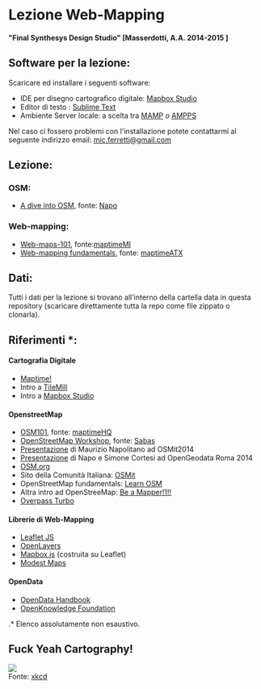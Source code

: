 
# Lezione Web-Mapping

#### "Final Synthesys Design Studio" [Masserdotti, A.A. 2014-2015 ]

## Software per la lezione:

Scaricare ed installare i seguenti software:  
- IDE per disegno cartografico digitale: [Mapbox Studio](https://www.mapbox.com/mapbox-studio/#darwin)  
- Editor di testo : [Sublime Text](http://www.sublimetext.com/)  
- Ambiente Server locale: a scelta tra [MAMP](http://www.mamp.info/en/) *o* [AMPPS](http://ampps.com/download)

Nel caso ci fossero problemi con l'installazione potete contattarmi al seguente indirizzo email: <mic.ferretti@gmail.com>


## Lezione:
### OSM:

- [A dive into OSM](http://www.slideshare.net/napo/openstreetmap-an-introduction-for-the-mappathon-piemonte-visual-contest), fonte: [Napo](https://twitter.com/napo)  

### Web-mapping:
- [Web-maps-101](http://maptime.io/milan/resources/web-maps-101/index.html#0), fonte:[maptimeMI](http://maptime.io/milan)
- [Web-mapping fundamentals](https://maptimeatx.github.io/web-mapping-fundamentals/#0), fonte: [maptimeATX](http://www.meetup.com/MaptimeATX/) 


## Dati:
Tutti i dati per la lezione si trovano all'interno della cartella data in questa repository (scaricare direttamente tutta la repo come file zippato o clonarla).

## Riferimenti *:

#### Cartografia Digitale
- [Maptime!](http://maptime.io/)
- Intro a [TileMill](https://www.mapbox.com/tilemill/docs/crashcourse/introduction/) 
- Intro a [Mapbox Studio](https://www.mapbox.com/mapbox-studio/style-quickstart/)

#### OpenstreetMap
- [OSM101](http://maptime.io/osm-101/), fonte: [maptimeHQ](http://maptime.io/lessons-resources/)
- [OpenStreetMap Workshop](http://stefanosabatini.eu/slides/20141122_osmworkshop.html#/), fonte: [Sabas](https://twitter.com/__sabas)
- [Presentazione](http://www.slideshare.net/napo/openstreetmap-verso-matera-2019) di Maurizio Napolitano ad OSMit2014
- [Presentazione](https://cortesimone.github.io/slide-opengeodata-roma-2014/#/) di Napo e Simone Cortesi ad OpenGeodata Roma 2014
- [OSM.org](http://www.openstreetmap.org/)
- Sito della Comunità Italiana: [OSMit](http://openstreetmap.it/) 
- OpenStreetMap fundamentals: [Learn OSM](http://learnosm.org/en/)
- Altra intro ad OpenStreeMap: [Be a Mapper!1!!](http://beamapper.com/)
- [Overpass Turbo](http://overpass-turbo.eu/)

#### Librerie di Web-Mapping
- [Leaflet JS](http://leafletjs.com/)
- [OpenLayers](http://openlayers.org/)
- [Mapbox.js](https://www.mapbox.com/developers/#javascript) (costruita su Leaflet)
- [Modest Maps](http://modestmaps.com/)

#### OpenData
- [OpenData Handbook](http://opendatahandbook.org/)
- [OpenKnowledge Foundation](https://okfn.org/)


.* Elenco assolutamente non esaustivo. 


## Fuck Yeah Cartography!

![](map_projections.png)  
Fonte: [xkcd](https://xkcd.com/977/)

<!--aggiungo laghi e batimetria da natural hearth (via add layer - mapbox)
aggiungo strade che gli do io da geojson-->





